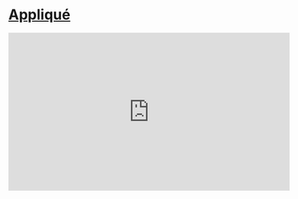 # [Appliqué](/wilcom-docs/Summary/summary_-_special/Appliqué)

<iframe src="https://www.youtube.com/embed/JR48hKBfNyY" frameborder="0" 
      allow="accelerometer; autoplay; clipboard-write; encrypted-media; gyroscope; picture-in-picture" 
      allowfullscreen="" style="width: 560px; height: 315px;">
</iframe>
